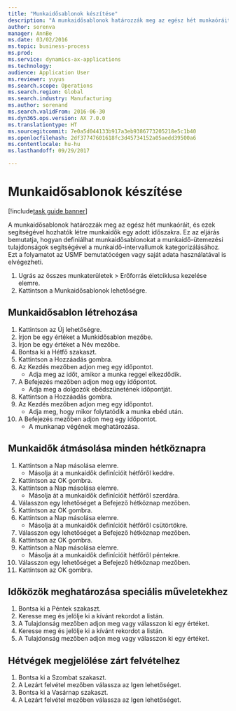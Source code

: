```yaml
--- 
title: "Munkaidősablonok készítése"
description: "A munkaidősablonok határozzák meg az egész hét munkaóráit, és ezek segítségével hozhatók létre munkaidők egy adott időszakra."
author: sorenva
manager: AnnBe
ms.date: 03/02/2016
ms.topic: business-process
ms.prod: 
ms.service: dynamics-ax-applications
ms.technology: 
audience: Application User
ms.reviewer: yuyus
ms.search.scope: Operations
ms.search.region: Global
ms.search.industry: Manufacturing
ms.author: sorenand
ms.search.validFrom: 2016-06-30
ms.dyn365.ops.version: AX 7.0.0
ms.translationtype: HT
ms.sourcegitcommit: 7e0a5d044133b917a3eb9386773205218e5c1b40
ms.openlocfilehash: 2df37747601618fc3d45734152a05aedd39500a6
ms.contentlocale: hu-hu
ms.lasthandoff: 09/29/2017

---
```

# <a name="create-working-time-templates"></a>Munkaidősablonok készítése

[!include[task guide banner](../../includes/task-guide-banner.md)]

A munkaidősablonok határozzák meg az egész hét munkaóráit, és ezek segítségével hozhatók létre munkaidők egy adott időszakra. Ez az eljárás bemutatja, hogyan definiálhat munkaidősablonokat a munkaidő-ütemezési tulajdonságok segítségével a munkaidő-intervallumok kategorizálásához. Ezt a folyamatot az USMF bemutatócégen vagy saját adata használatával is elvégezheti.

1. Ugrás az összes munkaterületek > Erőforrás életciklusa kezelése elemre.
2. Kattintson a Munkaidősablonok lehetőségre.

## <a name="create-working-time-template"></a>Munkaidősablon létrehozása
1. Kattintson az Új lehetőségre.
2. Írjon be egy értéket a Munkidősablon mezőbe.
3. Írjon be egy értéket a Név mezőbe.
4. Bontsa ki a Hétfő szakaszt.
5. Kattintson a Hozzáadás gombra.
6. Az Kezdés mezőben adjon meg egy időpontot.
    * Adja meg az időt, amikor a munka reggel elkezdődik.  
7. A Befejezés mezőben adjon meg egy időpontot.
    * Adja meg a dolgozók ebédszünetének időpontját.  
8. Kattintson a Hozzáadás gombra.
9. Az Kezdés mezőben adjon meg egy időpontot.
    * Adja meg, hogy mikor folytatódik a munka ebéd után.  
10. A Befejezés mezőben adjon meg egy időpontot.
    * A munkanap végének meghatározása.  

## <a name="replicate-working-times-to-all-week-days"></a>Munkaidők átmásolása minden hétköznapra
1. Kattintson a Nap másolása elemre.
    * Másolja át a munkaidők definícióit hétfőről keddre.  
2. Kattintson az OK gombra.
3. Kattintson a Nap másolása elemre.
    * Másolja át a munkaidők definícióit hétfőről szerdára.  
4. Válasszon egy lehetőséget a Befejező hétköznap mezőben.
5. Kattintson az OK gombra.
6. Kattintson a Nap másolása elemre.
    * Másolja át a munkaidők definícióit hétfőről csütörtökre.  
7. Válasszon egy lehetőséget a Befejező hétköznap mezőben.
8. Kattintson az OK gombra.
9. Kattintson a Nap másolása elemre.
    * Másolja át a munkaidők definícióit hétfőről péntekre.  
10. Válasszon egy lehetőséget a Befejező hétköznap mezőben.
11. Kattintson az OK gombra.

## <a name="define-time-slots-for-special-operations"></a>Időközök meghatározása speciális műveletekhez
1. Bontsa ki a Péntek szakaszt.
2. Keresse meg és jelölje ki a kívánt rekordot a listán.
3. A Tulajdonság mezőben adjon meg vagy válasszon ki egy értéket.
4. Keresse meg és jelölje ki a kívánt rekordot a listán.
5. A Tulajdonság mezőben adjon meg vagy válasszon ki egy értéket.

## <a name="mark-weekend-days-as-closed-for-pickup"></a>Hétvégek megjelölése zárt felvételhez
1. Bontsa ki a Szombat szakaszt.
2. A Lezárt felvétel mezőben válassza az Igen lehetőséget.
3. Bontsa ki a Vasárnap szakaszt.
4. A Lezárt felvétel mezőben válassza az Igen lehetőséget.


